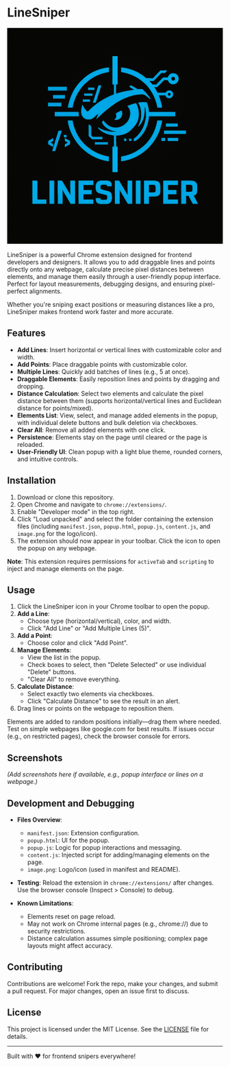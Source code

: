# LineSniper

![LineSniper Logo](icon.png)

LineSniper is a powerful Chrome extension designed for frontend developers and designers. It allows you to add draggable lines and points directly onto any webpage, calculate precise pixel distances between elements, and manage them easily through a user-friendly popup interface. Perfect for layout measurements, debugging designs, and ensuring pixel-perfect alignments.

Whether you're sniping exact positions or measuring distances like a pro, LineSniper makes frontend work faster and more accurate.

## Features

- **Add Lines**: Insert horizontal or vertical lines with customizable color and width.
- **Add Points**: Place draggable points with customizable color.
- **Multiple Lines**: Quickly add batches of lines (e.g., 5 at once).
- **Draggable Elements**: Easily reposition lines and points by dragging and dropping.
- **Distance Calculation**: Select two elements and calculate the pixel distance between them (supports horizontal/vertical lines and Euclidean distance for points/mixed).
- **Elements List**: View, select, and manage added elements in the popup, with individual delete buttons and bulk deletion via checkboxes.
- **Clear All**: Remove all added elements with one click.
- **Persistence**: Elements stay on the page until cleared or the page is reloaded.
- **User-Friendly UI**: Clean popup with a light blue theme, rounded corners, and intuitive controls.

## Installation

1. Download or clone this repository.
2. Open Chrome and navigate to `chrome://extensions/`.
3. Enable "Developer mode" in the top right.
4. Click "Load unpacked" and select the folder containing the extension files (including `manifest.json`, `popup.html`, `popup.js`, `content.js`, and `image.png` for the logo/icon).
5. The extension should now appear in your toolbar. Click the icon to open the popup on any webpage.

**Note**: This extension requires permissions for `activeTab` and `scripting` to inject and manage elements on the page.

## Usage

1. Click the LineSniper icon in your Chrome toolbar to open the popup.
2. **Add a Line**:
   - Choose type (horizontal/vertical), color, and width.
   - Click "Add Line" or "Add Multiple Lines (5)".
3. **Add a Point**:
   - Choose color and click "Add Point".
4. **Manage Elements**:
   - View the list in the popup.
   - Check boxes to select, then "Delete Selected" or use individual "Delete" buttons.
   - "Clear All" to remove everything.
5. **Calculate Distance**:
   - Select exactly two elements via checkboxes.
   - Click "Calculate Distance" to see the result in an alert.
6. Drag lines or points on the webpage to reposition them.

Elements are added to random positions initially—drag them where needed. Test on simple webpages like google.com for best results. If issues occur (e.g., on restricted pages), check the browser console for errors.

## Screenshots

*(Add screenshots here if available, e.g., popup interface or lines on a webpage.)*

## Development and Debugging

- **Files Overview**:
  - `manifest.json`: Extension configuration.
  - `popup.html`: UI for the popup.
  - `popup.js`: Logic for popup interactions and messaging.
  - `content.js`: Injected script for adding/managing elements on the page.
  - `image.png`: Logo/icon (used in manifest and README).

- **Testing**: Reload the extension in `chrome://extensions/` after changes. Use the browser console (Inspect > Console) to debug.

- **Known Limitations**:
  - Elements reset on page reload.
  - May not work on Chrome internal pages (e.g., chrome://) due to security restrictions.
  - Distance calculation assumes simple positioning; complex page layouts might affect accuracy.

## Contributing

Contributions are welcome! Fork the repo, make your changes, and submit a pull request. For major changes, open an issue first to discuss.

## License

This project is licensed under the MIT License. See the [LICENSE](LICENSE) file for details.

---

Built with ❤️ for frontend snipers everywhere!
